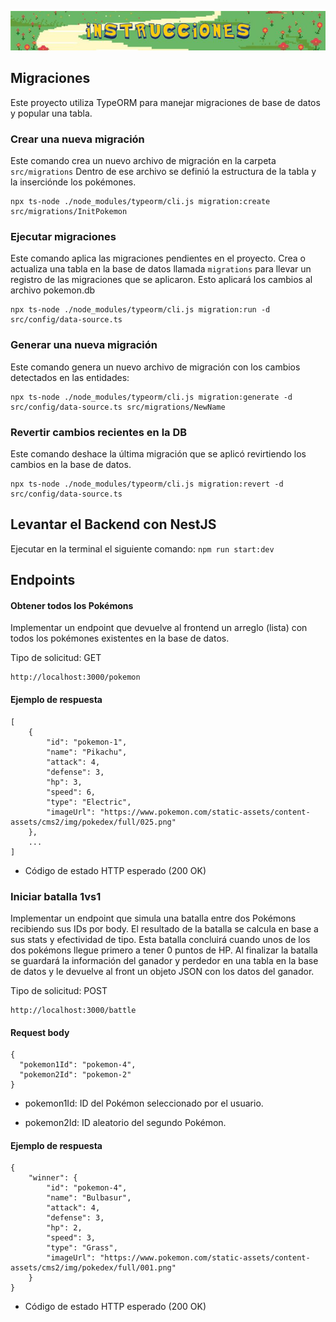 ![](assets/Instrucciones.jpg)

## Migraciones

Este proyecto utiliza TypeORM para manejar migraciones de base de datos y popular una tabla.

### Crear una nueva migración

Este comando crea un nuevo archivo de migración en la carpeta ```src/migrations```
Dentro de ese archivo se definió la estructura de la tabla y la inserciónde los pokémones.

```
npx ts-node ./node_modules/typeorm/cli.js migration:create src/migrations/InitPokemon
```

### Ejecutar migraciones

Este comando aplica las migraciones pendientes en el proyecto.
Crea o actualiza una tabla en la base de datos llamada ```migrations``` para llevar un registro de las migraciones que se aplicaron.
Esto aplicará los cambios al archivo pokemon.db

```
npx ts-node ./node_modules/typeorm/cli.js migration:run -d src/config/data-source.ts
```

### Generar una nueva migración

Este comando genera un nuevo archivo de migración con los cambios detectados en las entidades:

```
npx ts-node ./node_modules/typeorm/cli.js migration:generate -d src/config/data-source.ts src/migrations/NewName
```

### Revertir cambios recientes en la DB

Este comando deshace la última migración que se aplicó revirtiendo los cambios en la base de datos.

```
npx ts-node ./node_modules/typeorm/cli.js migration:revert -d src/config/data-source.ts
```

## Levantar el Backend con NestJS
Ejecutar en la terminal el siguiente comando: ```npm run start:dev```

## Endpoints

#### Obtener todos los Pokémons

Implementar un endpoint que devuelve al frontend un arreglo (lista) con todos los pokémones existentes en la base de datos.

Tipo de solicitud: GET 
```
http://localhost:3000/pokemon
```
#### Ejemplo de respuesta
```
[
    {
        "id": "pokemon-1",
        "name": "Pikachu",
        "attack": 4,
        "defense": 3,
        "hp": 3,
        "speed": 6,
        "type": "Electric",
        "imageUrl": "https://www.pokemon.com/static-assets/content-assets/cms2/img/pokedex/full/025.png"
    },
    ...
]
```

- Código de estado HTTP esperado (200 OK)

### Iniciar batalla 1vs1
Implementar un endpoint que simula una batalla entre dos Pokémons recibiendo sus IDs por body. El resultado de la batalla se calcula en base a sus stats y efectividad de tipo. Esta batalla concluirá cuando unos de los dos pokémons llegue primero a tener 0 puntos de HP. Al finalizar la batalla se guardará la información del ganador y perdedor en una tabla en la base de datos y le devuelve al front un objeto JSON con los datos del ganador.

Tipo de solicitud: POST
```
http://localhost:3000/battle
```

#### Request body

```
{
  "pokemon1Id": "pokemon-4",
  "pokemon2Id": "pokemon-2"
}
```
+ pokemon1Id: ID del Pokémon seleccionado por el usuario.

+ pokemon2Id: ID aleatorio del segundo Pokémon.

#### Ejemplo de respuesta
```
{
    "winner": {
        "id": "pokemon-4",
        "name": "Bulbasur",
        "attack": 4,
        "defense": 3,
        "hp": 2,
        "speed": 3,
        "type": "Grass",
        "imageUrl": "https://www.pokemon.com/static-assets/content-assets/cms2/img/pokedex/full/001.png"
    }
}
```

- Código de estado HTTP esperado (200 OK)